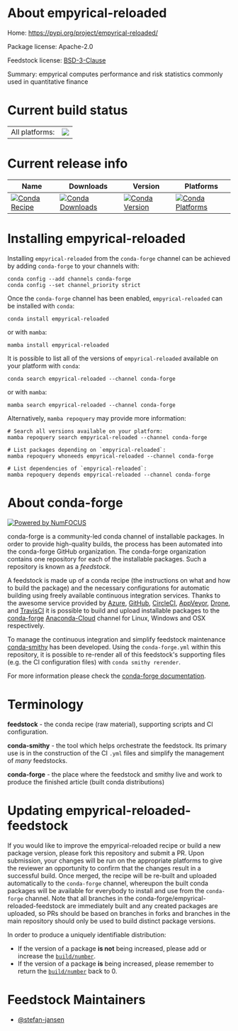 About empyrical-reloaded
========================

Home: https://pypi.org/project/empyrical-reloaded/

Package license: Apache-2.0

Feedstock license: [BSD-3-Clause](https://github.com/conda-forge/empyrical-reloaded-feedstock/blob/main/LICENSE.txt)

Summary: empyrical computes performance and risk statistics commonly used in quantitative finance

Current build status
====================


<table><tr><td>All platforms:</td>
    <td>
      <a href="https://dev.azure.com/conda-forge/feedstock-builds/_build/latest?definitionId=18517&branchName=main">
        <img src="https://dev.azure.com/conda-forge/feedstock-builds/_apis/build/status/empyrical-reloaded-feedstock?branchName=main">
      </a>
    </td>
  </tr>
</table>

Current release info
====================

| Name | Downloads | Version | Platforms |
| --- | --- | --- | --- |
| [![Conda Recipe](https://img.shields.io/badge/recipe-empyrical--reloaded-green.svg)](https://anaconda.org/conda-forge/empyrical-reloaded) | [![Conda Downloads](https://img.shields.io/conda/dn/conda-forge/empyrical-reloaded.svg)](https://anaconda.org/conda-forge/empyrical-reloaded) | [![Conda Version](https://img.shields.io/conda/vn/conda-forge/empyrical-reloaded.svg)](https://anaconda.org/conda-forge/empyrical-reloaded) | [![Conda Platforms](https://img.shields.io/conda/pn/conda-forge/empyrical-reloaded.svg)](https://anaconda.org/conda-forge/empyrical-reloaded) |

Installing empyrical-reloaded
=============================

Installing `empyrical-reloaded` from the `conda-forge` channel can be achieved by adding `conda-forge` to your channels with:

```
conda config --add channels conda-forge
conda config --set channel_priority strict
```

Once the `conda-forge` channel has been enabled, `empyrical-reloaded` can be installed with `conda`:

```
conda install empyrical-reloaded
```

or with `mamba`:

```
mamba install empyrical-reloaded
```

It is possible to list all of the versions of `empyrical-reloaded` available on your platform with `conda`:

```
conda search empyrical-reloaded --channel conda-forge
```

or with `mamba`:

```
mamba search empyrical-reloaded --channel conda-forge
```

Alternatively, `mamba repoquery` may provide more information:

```
# Search all versions available on your platform:
mamba repoquery search empyrical-reloaded --channel conda-forge

# List packages depending on `empyrical-reloaded`:
mamba repoquery whoneeds empyrical-reloaded --channel conda-forge

# List dependencies of `empyrical-reloaded`:
mamba repoquery depends empyrical-reloaded --channel conda-forge
```


About conda-forge
=================

[![Powered by
NumFOCUS](https://img.shields.io/badge/powered%20by-NumFOCUS-orange.svg?style=flat&colorA=E1523D&colorB=007D8A)](https://numfocus.org)

conda-forge is a community-led conda channel of installable packages.
In order to provide high-quality builds, the process has been automated into the
conda-forge GitHub organization. The conda-forge organization contains one repository
for each of the installable packages. Such a repository is known as a *feedstock*.

A feedstock is made up of a conda recipe (the instructions on what and how to build
the package) and the necessary configurations for automatic building using freely
available continuous integration services. Thanks to the awesome service provided by
[Azure](https://azure.microsoft.com/en-us/services/devops/), [GitHub](https://github.com/),
[CircleCI](https://circleci.com/), [AppVeyor](https://www.appveyor.com/),
[Drone](https://cloud.drone.io/welcome), and [TravisCI](https://travis-ci.com/)
it is possible to build and upload installable packages to the
[conda-forge](https://anaconda.org/conda-forge) [Anaconda-Cloud](https://anaconda.org/)
channel for Linux, Windows and OSX respectively.

To manage the continuous integration and simplify feedstock maintenance
[conda-smithy](https://github.com/conda-forge/conda-smithy) has been developed.
Using the ``conda-forge.yml`` within this repository, it is possible to re-render all of
this feedstock's supporting files (e.g. the CI configuration files) with ``conda smithy rerender``.

For more information please check the [conda-forge documentation](https://conda-forge.org/docs/).

Terminology
===========

**feedstock** - the conda recipe (raw material), supporting scripts and CI configuration.

**conda-smithy** - the tool which helps orchestrate the feedstock.
                   Its primary use is in the construction of the CI ``.yml`` files
                   and simplify the management of *many* feedstocks.

**conda-forge** - the place where the feedstock and smithy live and work to
                  produce the finished article (built conda distributions)


Updating empyrical-reloaded-feedstock
=====================================

If you would like to improve the empyrical-reloaded recipe or build a new
package version, please fork this repository and submit a PR. Upon submission,
your changes will be run on the appropriate platforms to give the reviewer an
opportunity to confirm that the changes result in a successful build. Once
merged, the recipe will be re-built and uploaded automatically to the
`conda-forge` channel, whereupon the built conda packages will be available for
everybody to install and use from the `conda-forge` channel.
Note that all branches in the conda-forge/empyrical-reloaded-feedstock are
immediately built and any created packages are uploaded, so PRs should be based
on branches in forks and branches in the main repository should only be used to
build distinct package versions.

In order to produce a uniquely identifiable distribution:
 * If the version of a package **is not** being increased, please add or increase
   the [``build/number``](https://docs.conda.io/projects/conda-build/en/latest/resources/define-metadata.html#build-number-and-string).
 * If the version of a package **is** being increased, please remember to return
   the [``build/number``](https://docs.conda.io/projects/conda-build/en/latest/resources/define-metadata.html#build-number-and-string)
   back to 0.

Feedstock Maintainers
=====================

* [@stefan-jansen](https://github.com/stefan-jansen/)

